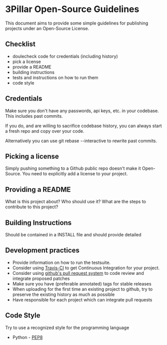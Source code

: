 3Pillar Open-Source Guidelines
===

This document aims to provide some simple guidelines for publishing
projects under an Open-Source License.


Checklist
---
 * doulecheck code for credentials (including history)
 * pick a license
 * provide a README
 * building instructions
 * tests and instructions on how to run them
 * code style


Credentials
---
Make sure you don't have any passwords, api keys, etc. in your
codebase. This includes past commits.

If you do, and are willing to sacrifice codebase history, you can
always start a fresh repo and copy over your code.

Alternatively you can use git rebase --interactive to rewrite past
commits.


Picking a license
---
Simply pushing something to a Github public repo doesn't make it
Open-Source. You need to explicitly add a license to your project.


Providing a README
---
What is this project about?
Who should use it?
What are the steps to contribute to this project?


Building Instructions
---
Should be contained in a INSTALL file and should provide detailed


Development practices
---
* Provide information on how to run the testsuite.
* Consider using [Travis-CI](https://travis-ci.org/) to get Continuous
  Integration for your project.
* Consider using
  [github's pull request system](https://help.github.com/articles/using-pull-requests)
  to code review and integrate proposed patches
* Make sure you have (preferable annotated) tags for stable releases
* When uploading for the first time an existing project to github, try
  to preserve the existing history as much as possible
* Have responsible for each project which can integrate pull requests


Code Style
---
Try to use a recognized style for the programming language

* Python - [PEP8](http://legacy.python.org/dev/peps/pep-0008/)
